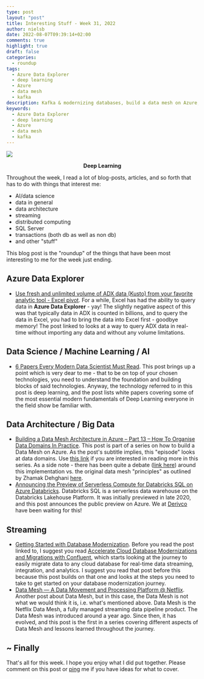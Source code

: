 ```yaml
---
type: post
layout: "post"
title: Interesting Stuff - Week 31, 2022
author: nielsb
date: 2022-08-07T09:39:14+02:00
comments: true
highlight: true
draft: false
categories:
  - roundup
tags:
  - Azure Data Explorer
  - deep learning
  - Azure
  - data mesh
  - kafka
description: Kafka & modernizing databases, build a data mesh on Azure, Netflix data mesh, and other interesting topics.
keywords:
  - Azure Data Explorer
  - deep learning
  - Azure
  - data mesh
  - kafka   
---
```


![](/images/posts/deep-learning.jpg)

**<p style="text-align: center;">Deep Learning</p>**

Throughout the week, I read a lot of blog-posts, articles, and so forth that has to do with things that interest me:

* AI/data science
* data in general
* data architecture
* streaming
* distributed computing
* SQL Server
* transactions (both db as well as non db)
* and other "stuff"

This blog post is the "roundup" of the things that have been most interesting to me for the week just ending.

<!--more-->

## Azure Data Explorer

* [Use fresh and unlimited volume of ADX data (Kusto) from your favorite analytic tool - Excel pivot][1]. For a while, Excel has had the ability to query data in **Azure Data Explorer** - yay! The slightly negative aspect of this was that typically data in ADX is counted in billions, and to query the data in Excel, you had to bring the data into Excel first - goodbye memory! The post linked to looks at a way to query ADX data in real-time without importing any data and without any volume limitations.

## Data Science / Machine Learning / AI

* [6 Papers Every Modern Data Scientist Must Read][2]. This post brings up a point which is very dear to me - that to be on top of your chosen technologies, you need to understand the foundation and building blocks of said technologies. Anyway, the technology referred to in this post is deep learning, and the post lists white papers covering some of the most essential modern fundamentals of Deep Learning everyone in the field show be familiar with.

## Data Architecture / Big Data

* [Building a Data Mesh Architecture in Azure – Part 13 – How To Organise Data Domains In Practice][3]. This post is part of a series on how to build a Data Mesh on Azure. As the post's subtitle implies, this "episode" looks at data domains. Use [this link][4] if you are interested in reading more in this series. As a side note - there has been quite a debate ([link here][5]) around this implementation vs. the original data mesh "principles" as outlined by Zhamak Dehghani [here][6].
* [Announcing the Preview of Serverless Compute for Databricks SQL on Azure Databricks][7]. Databricks SQL is a serverless data warehouse on the Databricks Lakehouse Platform. It was initially previewed in late 2020, and this post announces the public preview on Azure. We at [Derivco](/derivco) have been waiting for this!

## Streaming

* [Getting Started with Database Modernization][8]. Before you read the post linked to, I suggest you read [Accelerate Cloud Database Modernizations and Migrations with Confluent][9], which starts looking at the journey to easily migrate data to any cloud database for real-time data streaming, integration, and analytics. I suggest you read that post before this because this post builds on that one and looks at the steps you need to take to get started on your database modernization journey.
* [Data Mesh — A Data Movement and Processing Platform @ Netflix][10]. Another post about Data Mesh, but in this case, the Data Mesh is not what we would think it is, i.e. what's mentioned above. Data Mesh is the Netflix Data Mesh, a fully managed streaming data pipeline product. The Data Mesh was introduced around a year ago. Since then, it has evolved, and this post is the first in a series covering different aspects of Data Mesh and lessons learned throughout the journey.

## ~ Finally

That's all for this week. I hope you enjoy what I did put together. Please comment on this post or [ping][ma] me if you have ideas for what to cover.

[ma]: mailto:niels.it.berglund@gmail.com
[mp]: https://blog.acolyer.org
[iq]: https://www.infoq.com/
[ew]: http://sqlonice.com/
[re]: http://blog.revolutionanalytics.com
[sqsk]: https://www.sqlskills.com
[mdaveyblog]: https://mdavey.wordpress.com/
[charlblog]: https://charlla.com/

[jovpop]: https://twitter.com/JovanPop_MSFT
[bobw]: https://twitter.com/bobwardms
[revod]: https://twitter.com/revodavid
[lonny]: https://twitter.com/sqL_handLe
[ewtw]: https://twitter.com/sqlOnIce
[buckw]: https://twitter.com/BuckWoodyMSFT
[mattw]: https://twitter.com/matthewwarren
[murba]: https://twitter.com/muratdemirbas
[daveda]: https://twitter.com/davidthecoder
[adcol]: https://twitter.com/adriancolyer
[jesrod]: https://twitter.com/jrdothoughts
[tomaz]: https://twitter.com/tomaz_tsql
[dataart]: https://twitter.com/dataartisans
[luis]: https://twitter.com/luis_de_sousa
[benstop]: https://twitter.com/benstopford
[conflu]: https://twitter.com/confluentinc
[tylert]: https://twitter.com/tyler_treat
[andrewng]: https://twitter.com/AndrewYNg
[lawr]: https://twitter.com/bytezn
[jue]: https://twitter.com/b0rk
[yan]: https://twitter.com/theburningmonk
[danny]: https://twitter.com/g9yuayon
[rmoff]: https://twitter.com/rmoff
[ryansw]: https://twitter.com/ryanswanstrom
[pabloc]: https://twitter.com/pabloc_ds
[mklep]: https://twitter.com/martinkl
[mdavey]: https://twitter.com/matt_davey
[jboner]: https://twitter.com/jboner
[joeduff]: https://twitter.com/funcOfJoe
[charl]: https://twitter.com/charllamprecht
[dbricks]: https://twitter.com/databricks
[adsit]: https://twitter.com/SitnikAdam
[vicky]: https://twitter.com/vickyharp
[dscentral]: https://twitter.com/DataScienceCtrl
[natemc]: https://twitter.com/natemcmaster
[ads]: https://twitter.com/azuredatastudio
[travw]: https://twitter.com/radtravis
[emilk]: https://twitter.com/IsTheArchitect
[netflx]: https://netflixtechblog.com/

[1]: https://techcommunity.microsoft.com/t5/azure-data-explorer-blog/use-fresh-and-unlimited-volume-of-adx-data-kusto-from-your/ba-p/3588894
[2]: https://towardsdatascience.com/6-papers-every-modern-data-scientist-must-read-1d0e708becd
[3]: https://mrpaulandrew.com/2022/08/01/building-a-data-mesh-architecture-in-azure-part-13-how-to-organise-data-domains-in-practice/
[4]: https://mrpaulandrew.com/tag/data-mesh-vs-azure/
[5]: https://www.linkedin.com/feed/update/urn:li:activity:6919930275212726272/
[6]: https://martinfowler.com/articles/data-mesh-principles.html
[7]: https://www.databricks.com/blog/2022/08/03/announcing-the-preview-of-serverless-compute-for-databricks-sql-on-azure-databricks.html
[8]: https://www.confluent.io/blog/database-modernization-integrate-data-with-any-cloud/
[9]: https://www.confluent.io/blog/cloud-data-migrations-database-modernization-with-confluent/
[10]: https://netflixtechblog.com/data-mesh-a-data-movement-and-processing-platform-netflix-1288bcab2873